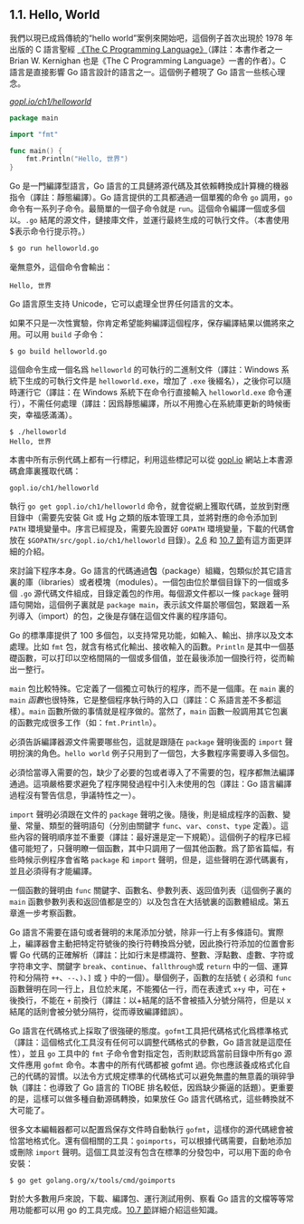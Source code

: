 ## 1.1. Hello, World

我們以現已成爲傳統的“hello world”案例來開始吧，這個例子首次出現於 1978 年出版的 C 語言聖經 [《The C Programming Language》](http://s3-us-west-2.amazonaws.com/belllabs-microsite-dritchie/cbook/index.html)（譯註：本書作者之一 Brian W. Kernighan 也是《The C Programming Language》一書的作者）。C 語言是直接影響 Go 語言設計的語言之一。這個例子體現了 Go 語言一些核心理念。

<u><i>gopl.io/ch1/helloworld</i></u>

```go
package main

import "fmt"

func main() {
	fmt.Println("Hello, 世界")
}
```

Go 是一門編譯型語言，Go 語言的工具鏈將源代碼及其依賴轉換成計算機的機器指令（譯註：靜態編譯）。Go 語言提供的工具都通過一個單獨的命令 `go` 調用，`go` 命令有一系列子命令。最簡單的一個子命令就是 `run`。這個命令編譯一個或多個以。`.go` 結尾的源文件，鏈接庫文件，並運行最終生成的可執行文件。（本書使用$表示命令行提示符。）

```bash
$ go run helloworld.go
```

毫無意外，這個命令會輸出：

```text
Hello, 世界
```

Go 語言原生支持 Unicode，它可以處理全世界任何語言的文本。

如果不只是一次性實驗，你肯定希望能夠編譯這個程序，保存編譯結果以備將來之用。可以用 `build` 子命令：

```shell
$ go build helloworld.go
```

這個命令生成一個名爲 `helloworld` 的可執行的二進制文件（譯註：Windows 系統下生成的可執行文件是 `helloworld.exe`，增加了 `.exe` 後綴名），之後你可以隨時運行它（譯註：在 Windows 系統下在命令行直接輸入 `helloworld.exe` 命令運行），不需任何處理（譯註：因爲靜態編譯，所以不用擔心在系統庫更新的時候衝突，幸福感滿滿）。

```
$ ./helloworld
Hello, 世界
```

本書中所有示例代碼上都有一行標記，利用這些標記可以從 [gopl.io](http://gopl.io) 網站上本書源碼倉庫裏獲取代碼：

```text
gopl.io/ch1/helloworld
```

執行 `go get gopl.io/ch1/helloworld` 命令，就會從網上獲取代碼，並放到對應目錄中（需要先安裝 Git 或 Hg 之類的版本管理工具，並將對應的命令添加到 `PATH` 環境變量中。序言已經提及，需要先設置好 `GOPATH` 環境變量，下載的代碼會放在 `$GOPATH/src/gopl.io/ch1/helloworld` 目錄）。[2.6](../ch2/ch2-06.md) 和 [10.7 節](../ch10/ch10-07.md)有這方面更詳細的介紹。

來討論下程序本身。Go 語言的代碼通過**包**（package）組織，包類似於其它語言裏的庫（libraries）或者模塊（modules）。一個包由位於單個目錄下的一個或多個 `.go` 源代碼文件組成，目錄定義包的作用。每個源文件都以一條 `package` 聲明語句開始，這個例子裏就是 `package main`，表示該文件屬於哪個包，緊跟着一系列導入（import）的包，之後是存儲在這個文件裏的程序語句。

Go 的標準庫提供了 100 多個包，以支持常見功能，如輸入、輸出、排序以及文本處理。比如 `fmt` 包，就含有格式化輸出、接收輸入的函數。`Println` 是其中一個基礎函數，可以打印以空格間隔的一個或多個值，並在最後添加一個換行符，從而輸出一整行。

`main` 包比較特殊。它定義了一個獨立可執行的程序，而不是一個庫。在 `main` 裏的 `main` *函數*也很特殊，它是整個程序執行時的入口（譯註：C 系語言差不多都這樣）。`main` 函數所做的事情就是程序做的。當然了，`main` 函數一般調用其它包裏的函數完成很多工作（如：`fmt.Println`）。

必須告訴編譯器源文件需要哪些包，這就是跟隨在 `package` 聲明後面的 `import` 聲明扮演的角色。`hello world` 例子只用到了一個包，大多數程序需要導入多個包。

必須恰當導入需要的包，缺少了必要的包或者導入了不需要的包，程序都無法編譯通過。這項嚴格要求避免了程序開發過程中引入未使用的包（譯註：Go 語言編譯過程沒有警告信息，爭議特性之一）。

`import` 聲明必須跟在文件的 `package` 聲明之後。隨後，則是組成程序的函數、變量、常量、類型的聲明語句（分別由關鍵字 `func`、`var`、`const`、`type` 定義）。這些內容的聲明順序並不重要（譯註：最好還是定一下規範）。這個例子的程序已經儘可能短了，只聲明瞭一個函數，其中只調用了一個其他函數。爲了節省篇幅，有些時候示例程序會省略 `package` 和 `import` 聲明，但是，這些聲明在源代碼裏有，並且必須得有才能編譯。

一個函數的聲明由 `func` 關鍵字、函數名、參數列表、返回值列表（這個例子裏的 `main` 函數參數列表和返回值都是空的）以及包含在大括號裏的函數體組成。第五章進一步考察函數。

Go 語言不需要在語句或者聲明的末尾添加分號，除非一行上有多條語句。實際上，編譯器會主動把特定符號後的換行符轉換爲分號，因此換行符添加的位置會影響 Go 代碼的正確解析（譯註：比如行末是標識符、整數、浮點數、虛數、字符或字符串文字、關鍵字 `break`、`continue`、`fallthrough`或 `return` 中的一個、運算符和分隔符 `++`、`--`、`)`、`]` 或 `}` 中的一個）。舉個例子，函數的左括號 `{` 必須和 `func` 函數聲明在同一行上，且位於末尾，不能獨佔一行，而在表達式 `x+y` 中，可在 `+` 後換行，不能在 `+` 前換行（譯註：以+結尾的話不會被插入分號分隔符，但是以 x 結尾的話則會被分號分隔符，從而導致編譯錯誤）。

Go 語言在代碼格式上採取了很強硬的態度。`gofmt`工具把代碼格式化爲標準格式（譯註：這個格式化工具沒有任何可以調整代碼格式的參數，Go 語言就是這麼任性），並且 `go` 工具中的 `fmt` 子命令會對指定包，否則默認爲當前目錄中所有go 源文件應用 `gofmt` 命令。本書中的所有代碼都被 gofmt 過。你也應該養成格式化自己的代碼的習慣。以法令方式規定標準的代碼格式可以避免無盡的無意義的瑣碎爭執（譯註：也導致了 Go 語言的 TIOBE 排名較低，因爲缺少撕逼的話題）。更重要的是，這樣可以做多種自動源碼轉換，如果放任 Go 語言代碼格式，這些轉換就不大可能了。

很多文本編輯器都可以配置爲保存文件時自動執行 `gofmt`，這樣你的源代碼總會被恰當地格式化。還有個相關的工具：`goimports`，可以根據代碼需要，自動地添加或刪除 `import` 聲明。這個工具並沒有包含在標準的分發包中，可以用下面的命令安裝：

```shell
$ go get golang.org/x/tools/cmd/goimports
```

對於大多數用戶來說，下載、編譯包、運行測試用例、察看 Go 語言的文檔等等常用功能都可以用 go 的工具完成。[10.7 節](../ch10/ch10-07.md)詳細介紹這些知識。
